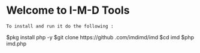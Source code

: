 # Welcome to I-M-D Tools

    To install and run it do the following : 
 $pkg install php -y
 $git clone https://github .com/imdimd/imd
 $cd imd
 $php imd.php
